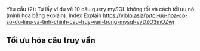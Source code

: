 Yêu cầu (2): Tự lấy ví dụ về 10 câu query mySQL không tốt và cách tối ưu nó (minh họa bằng explain).
Index
Explain
https://viblo.asia/p/toi-uu-hoa-co-so-du-lieu-va-tinh-chinh-cau-truy-van-trong-mysql-vyDZO3mOZwj

## Tối ưu hóa câu truy vấn
